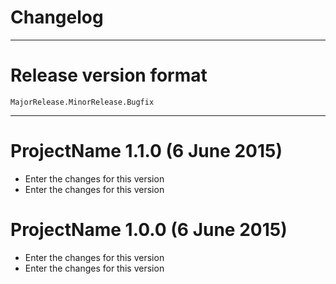 # Changelog
---

# Release version format

`MajorRelease.MinorRelease.Bugfix`

---

# ProjectName 1.1.0 (6 June 2015)

* Enter the changes for this version
* Enter the changes for this version

# ProjectName 1.0.0 (6 June 2015)

* Enter the changes for this version
* Enter the changes for this version

